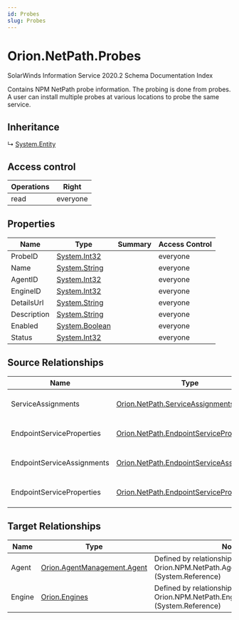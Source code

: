 ```yaml
---
id: Probes
slug: Probes
---
```


# Orion.NetPath.Probes

SolarWinds Information Service 2020.2 Schema Documentation Index

Contains NPM NetPath probe information. The probing is done from probes. A user can install multiple probes at various locations to probe the same service.

## Inheritance

↳ [System.Entity](./../System/Entity)

## Access control

| Operations | Right |
| ------ | ------ |
| read | everyone |

## Properties

| Name | Type | Summary | Access Control |
| ------ | ------ | ------ | ------ |
| ProbeID | [System.Int32](https://docs.microsoft.com/en-us/dotnet/api/system.int32) |  | everyone |
| Name | [System.String](https://docs.microsoft.com/en-us/dotnet/api/system.string) |  | everyone |
| AgentID | [System.Int32](https://docs.microsoft.com/en-us/dotnet/api/system.int32) |  | everyone |
| EngineID | [System.Int32](https://docs.microsoft.com/en-us/dotnet/api/system.int32) |  | everyone |
| DetailsUrl | [System.String](https://docs.microsoft.com/en-us/dotnet/api/system.string) |  | everyone |
| Description | [System.String](https://docs.microsoft.com/en-us/dotnet/api/system.string) |  | everyone |
| Enabled | [System.Boolean](https://docs.microsoft.com/en-us/dotnet/api/system.boolean) |  | everyone |
| Status | [System.Int32](https://docs.microsoft.com/en-us/dotnet/api/system.int32) |  | everyone |

## Source Relationships

| Name | Type | Notes |
| ------ | ------ | ------ |
| ServiceAssignments | [Orion.NetPath.ServiceAssignments](./../Orion.NetPath/ServiceAssignments) | Defined by relationship Orion.NetPath.ProbesReferencesServiceAssignments (System.Reference) |
| EndpointServiceProperties | [Orion.NetPath.EndpointServiceProperties](./../Orion.NetPath/EndpointServiceProperties) | Defined by relationship Orion.NPM.NetPath.EndpointServicePropertiesReferencesProbes (System.Reference) |
| EndpointServiceAssignments | [Orion.NetPath.EndpointServiceAssignments](./../Orion.NetPath/EndpointServiceAssignments) | Defined by relationship Orion.NetPath.ProbesReferencesEndpointServiceAssignments (System.Reference) |
| EndpointServiceProperties | [Orion.NetPath.EndpointServiceProperties](./../Orion.NetPath/EndpointServiceProperties) | Defined by relationship Orion.NetPath.EndpointServicePropertiesReferencesProbes (System.Reference) |

## Target Relationships

| Name | Type | Notes |
| ------ | ------ | ------ |
| Agent | [Orion.AgentManagement.Agent](./../Orion.AgentManagement/Agent) | Defined by relationship Orion.NPM.NetPath.AgentReferencesProbes (System.Reference) |
| Engine | [Orion.Engines](./../Orion/Engines) | Defined by relationship Orion.NPM.NetPath.EnginesReferencesProbes (System.Reference) |

